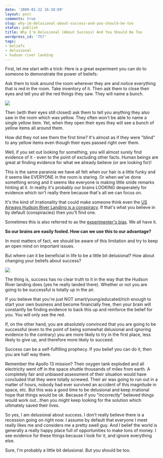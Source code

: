 ```yaml
---
date: '2009-01-22 16:38:09'
layout: post
comments: true
slug: why-im-delusional-about-success-and-you-should-be-too
status: publish
title: Why I'm Delusional (About Success) And You Should Be Too
wordpress_id: '757'
tags:
- beliefs
- delusional
- hudson river landing
---
```


First, let me start with a trick:  Here is a great experiment you can do to someone to demonstrate the power of beliefs:

Ask them to look around the room wherever they are and notice everything that is red in the room.  Take inventory of it.  Then ask them to close their eyes and tell you all the red things they saw.  They will name a bunch.

[![](http://s3.amazonaws.com/oldbloguploads/2009/01/picture-81.png)](http://labs.ideeinc.com/multicolr/#colors=951406,fee855,829b40,3626af;)

Then (with their eyes still closed) ask them to tell you anything they also saw in the room which was yellow.  They often won't be able to name a single yellow item.  Yet, when they open their eyes they will see a bunch of yellow items all around them.

How did they not see them the first time?  It's almost as if they were "blind" to any yellow items even though their eyes passed right over them.

Well, if you set out looking for something, you will almost surely find evidence of it - even to the point of excluding other facts.  Human beings are great at finding evidence for what we already believe (or are looking for)!

This is the same paranoia we have all felt when our hair is a little funky and it seems like EVERYONE in the room is staring.  Or when we've done something wrong and it seems like everyone is making little snide remarks hinting at it.  In reality it's probably our brains LOOKING desperately for evidence which isn't really there because that's all we can focus on.

It's the kind of irrationality that could make someone think even the [US Airways Hudson River Landing is a conspiracy](http://skepticblog.org/2009/01/22/the-us-airways-hudson-river-conspiracy/).  If that's what you believe in by default (conspiracies) then you'll find one.

Sometimes this is also referred to as the [experimenter's bias](http://en.wikipedia.org/wiki/Experimenter%27s_bias).  We all have it.

**So our brains are easily fooled.  How can we use this to our advantage?**

In most matters of fact, we should be aware of this limitation and try to keep an open mind on important issues.

But where can it be beneficial in life to be a little bit delusional?  How about changing your beliefs about success?

[![](http://s3.amazonaws.com/oldbloguploads/2009/01/13068719_7936bac2051.jpg)](http://www.flickr.com/photos/orinrobertjohn/13068719/)

The thing is, success has no clear truth to it in the way that the Hudson River landing does (yes he really landed there).  Whether or not you are going to be successful is totally up in the air.

If you believe that you're just NOT smart/young/educated/rich enough to start your own business and become financially free, then your brain will constantly be finding evidence to back this up and reinforce the belief for you.  You will only see the red.

If, on the other hand, you are absolutely convinced that you are going to be successful (even to the point of being somewhat delusional and ignoring evidence to the contrary) you are more likely to try in the first place, less likely to give up, and therefore more likely to succeed.

Success can be a self-fulfilling prophecy.  If you belief you can do it, then you are half way there.

Remember the Apollo 13 mission?  Their oxygen tank exploded and all electricity went off in the space shuttle thousands of miles from earth.  A completely fair and unbiased assessment of their situation would have concluded that they were totally screwed.  Their air was going to run out in a matter of hours, nobody had ever survived an accident of this magnitude in space, etc.  But this was a good time to be delusional and keep irrational hope that things would be ok.  Because if you "incorrectly" believed things would work out...then you might keep looking for the solution which ultimately saved their lives.

So yes, I am delusional about success.  I don't really believe there is a recession going on right now.  I assume by default that everyone I meet really likes me and considers me a pretty swell guy.  And I belief the world is generally a really happy place full of opportunities to make tons of money.  I see evidence for these things because I look for it, and ignore everything else.

Sure, I'm probably a little bit delusional.  But you should be too.
